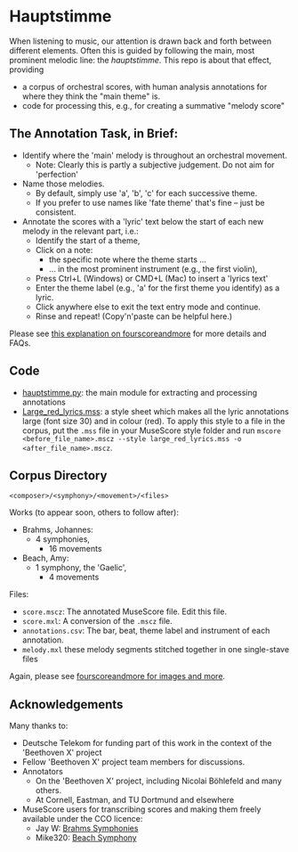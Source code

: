 # Hauptstimme

When listening to music, our attention is drawn back and forth between different elements.
Often this is guided by following the main, most prominent melodic line: the _hauptstimme_.
This repo is about that effect, providing
- a corpus of orchestral scores, with human analysis annotations for where they think the "main theme" is.
- code for processing this, e.g., for creating a summative "melody score"

## The Annotation Task, in Brief:

- Identify where the 'main' melody is throughout an orchestral movement.
  - Note: Clearly this is partly a subjective judgement. Do not aim for 'perfection'
- Name those melodies.
  - By default, simply use 'a', 'b', 'c' for each successive theme.
  - If you prefer to use names like 'fate theme' that's fine – just be consistent.
- Annotate the scores with a 'lyric' text below the start of each new melody in the relevant part, i.e.:
  - Identify the start of a theme,
  - Click on a note:
    - the specific note where the theme starts …
    - … in the most prominent instrument (e.g., the first violin),
  - Press Ctrl+L (Windows) or CMD+L (Mac) to insert a 'lyrics text'
  - Enter the theme label (e.g., 'a' for the first theme you identify) as a lyric.
  - Click anywhere else to exit the text entry mode and continue.
  - Rinse and repeat! (Copy'n'paste can be helpful here.)

Please see [this explanation on fourscoreandmore](https://fourscoreandmore.org/haupstimme/) for more details and FAQs.

## Code

- [hauptstimme.py](./code/hauptstimme.py): the main module for extracting and processing annotations
- [Large_red_lyrics.mss](./code/Large_red_lyrics.mss): a style sheet which makes all the lyric annotations large (font size 30) and in colour (red). To apply this style to a file in the corpus, put the `.mss` file in your MuseScore style folder and run 
`mscore <before_file_name>.mscz --style large_red_lyrics.mss -o <after_file_name>.mscz`.

## Corpus Directory

```
<composer>/<symphony>/<movement>/<files>
```

Works
(to appear soon, others to follow after):

- Brahms, Johannes:
  - 4 symphonies,
    - 16 movements
- Beach, Amy:
  - 1 symphony, the 'Gaelic',
    - 4 movements

Files:
- `score.mscz`: The annotated MuseScore file. Edit this file.
- `score.mxl`: A conversion of the `.mscz` file.
- `annotations.csv`: The bar, beat, theme label and instrument of each annotation.
- `melody.mxl` these melody segments stitched together in one single-stave files

Again, please see [fourscoreandmore for images and more](https://fourscoreandmore.org/haupstimme/).

## Acknowledgements

Many thanks to:
- Deutsche Telekom for funding part of this work in the context of the 'Beethoven X' project
- Fellow 'Beethoven X' project team members for discussions.
- Annotators 
  - On the 'Beethoven X' project, including Nicolai Böhlefeld and many others.
  - At Cornell, Eastman, and TU Dortmund and elsewhere
- MuseScore users for transcribing scores and making them freely available under the CCO licence:
  - Jay W: [Brahms Symphonies](https://musescore.com/user/43726/sets/5150330)
  - Mike320: [Beach Symphony](https://musescore.com/user/6105546/sets/4187216)
